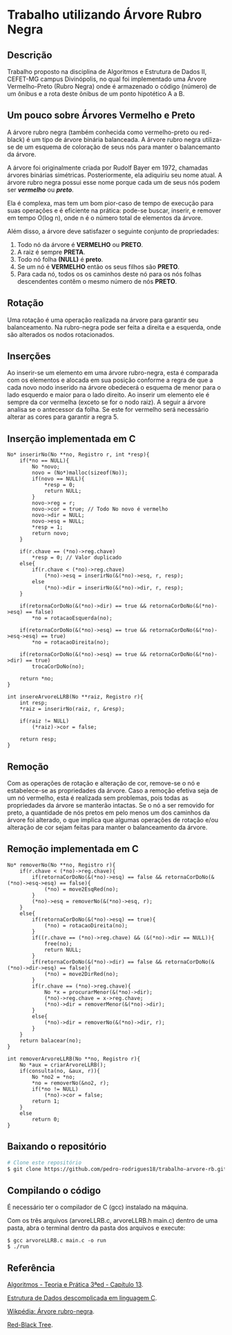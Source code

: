 # Trabalho utilizando Árvore Rubro Negra

## Descrição
Trabalho proposto na disciplina de Algoritmos e Estrutura de Dados II, CEFET-MG campus Divinópolis, no qual foi implementado uma Árvore Vermelho-Preto (Rubro Negra)
onde é armazenado o código (número) de um ônibus e a rota deste õnibus de um ponto hipotético A a B.

## Um pouco sobre Árvores Vermelho e Preto
A árvore rubro negra (também conhecida como vermelho-preto ou red-black) é um tipo de árvore binária balanceada. A árvore rubro negra utiliza-se de um esquema de coloração 
de seus nós para manter o balancemanto da árvore.

A árvore foi originalmente criada por Rudolf Bayer em 1972, chamadas árvores binárias simétricas. Posteriormente, ela adiquiriu seu nome atual. A árvore rubro negra possui esse
nome porque cada um de seus nós podem ser <b><i>vermelho</i></b> ou <b><i>preto</i></b>.

Ela é complexa, mas tem um bom pior-caso de tempo de execução para suas operações e é eficiente na prática: pode-se buscar, inserir, e remover em tempo O(log n), onde n é o 
número total de elementos da árvore.

Além disso, a árvore deve satisfazer o seguinte conjunto
de propriedades:

1. Todo nó da árvore é <b>VERMELHO</b> ou <b>PRETO</b>.
2. A raiz é sempre <b>PRETA</b>.
3. Todo nó folha <b>(NULL)</b> é <b>preto</b>.
4. Se um nó é <b>VERMELHO</b> então os seus filhos são <b>PRETO</b>.
5. Para cada nó, todos os os caminhos deste nó para os nós folhas descendentes contêm o mesmo número de nós <b>PRETO</b>.

## Rotação
Uma rotação é uma operação realizada na árvore para garantir seu balanceamento. Na rubro-negra pode ser feita a direita e a esquerda, onde são alterados os nodos rotacionados.

## Inserções
Ao inserir-se um elemento em uma árvore rubro-negra, esta é comparada com os elementos e alocada em sua posição conforme a regra de que a cada novo nodo inserido na árvore 
obedecerá o esquema de menor para o lado esquerdo e maior para o lado direito. Ao inserir um elemento ele é sempre da cor vermelha (exceto se for o nodo raiz). A seguir a árvore
analisa se o antecessor da folha. Se este for vermelho será necessário alterar as cores para garantir a regra 5.

## Inserção implementada em C
```
No* inserirNo(No **no, Registro r, int *resp){
    if(*no == NULL){
        No *novo;
        novo = (No*)malloc(sizeof(No));
        if(novo == NULL){
            *resp = 0;
            return NULL;
        }
        novo->reg = r;
        novo->cor = true; // Todo No novo é vermelho
        novo->dir = NULL;
        novo->esq = NULL;
        *resp = 1;
        return novo;
    }
    
    if(r.chave == (*no)->reg.chave)
        *resp = 0; // Valor duplicado
    else{
        if(r.chave < (*no)->reg.chave)
            (*no)->esq = inserirNo(&(*no)->esq, r, resp);
        else
            (*no)->dir = inserirNo(&(*no)->dir, r, resp);
    }

    if(retornaCorDoNo(&(*no)->dir) == true && retornaCorDoNo(&(*no)->esq) == false)
        *no = rotacaoEsquerda(no);
    
    if(retornaCorDoNo(&(*no)->esq) == true && retornaCorDoNo(&(*no)->esq->esq) == true)
        *no = rotacaoDireita(no);
    
    if(retornaCorDoNo(&(*no)->esq) == true && retornaCorDoNo(&(*no)->dir) == true)
        trocaCorDoNo(no);
    
    return *no;
}

int insereArvoreLLRB(No **raiz, Registro r){
    int resp;
    *raiz = inserirNo(raiz, r, &resp);

    if(raiz != NULL)
        (*raiz)->cor = false;
    
    return resp; 
}
```
## Remoção
Com as operações de rotação e alteração de cor, remove-se o nó e estabelece-se as propriedades da árvore. Caso a remoção efetiva seja de um nó vermelho, esta é realizada sem 
problemas, pois todas as propriedades da árvore se manterão intactas. Se o nó a ser removido for preto, a quantidade de nós pretos em pelo menos um dos caminhos da árvore foi 
alterado, o que implica que algumas operações de rotação e/ou alteração de cor sejam feitas para manter o balanceamento da árvore.

## Remoção implementada em C
```
No* removerNo(No **no, Registro r){
    if(r.chave < (*no)->reg.chave){
        if(retornaCorDoNo(&(*no)->esq) == false && retornaCorDoNo(&(*no)->esq->esq) == false){
            (*no) = move2EsqRed(no);
        }
        (*no)->esq = removerNo(&(*no)->esq, r);
    }
    else{
        if(retornaCorDoNo(&(*no)->esq) == true){
            (*no) = rotacaoDireita(no);
        }
        if((r.chave == (*no)->reg.chave) && (&(*no)->dir == NULL)){
            free(no);
            return NULL;
        }
        if(retornaCorDoNo(&(*no)->dir) == false && retornaCorDoNo(&(*no)->dir->esq) == false){
            (*no) = move2DirRed(no);
        }
        if(r.chave == (*no)->reg.chave){
            No *x = procurarMenor(&(*no)->dir);
            (*no)->reg.chave = x->reg.chave;
            (*no)->dir = removerMenor(&(*no)->dir);
        }
        else{
            (*no)->dir = removerNo(&(*no)->dir, r);
        }
    }
    return balacear(no);
}

int removerArvoreLLRB(No **no, Registro r){
    No *aux = criarArvoreLLRB();
    if(consulta(no, &aux, r)){
        No *no2 = *no;
        *no = removerNo(&no2, r);
        if(*no != NULL)
            (*no)->cor = false;
        return 1;
    }
    else
        return 0;
}
```


## Baixando o repositório
```bash
# Clone este repositório
$ git clone https://github.com/pedro-rodrigues18/trabalho-arvore-rb.git
```

## Compilando o código
É necessário ter o compilador de C (gcc) instalado na máquina.

Com os três arquivos (arvoreLLRB.c, arvoreLLRB.h main.c) dentro de uma pasta, abra o terminal dentro da pasta dos arquivos e execute:
```
$ gcc arvoreLLRB.c main.c -o run
$ ./run
```
## Referência
[Algoritmos - Teoria e Prática 3ªed - Capítulo 13](https://www.amazon.com.br/Algoritmos-Teoria-Pr%C3%A1tica-Thomas-Cormen/dp/8535236996).

[Estrutura de Dados descomplicada em linguagem C](https://www.amazon.com.br/Estrutura-Dados-Descomplicada-Linguagem-Backes/dp/8535285237).

[Wikpédia: Árvore rubro-negra](https://pt.wikipedia.org/wiki/%C3%81rvore_rubro-negra).

[Red-Black Tree](https://www.geeksforgeeks.org/red-black-tree-set-1-introduction-2/).
